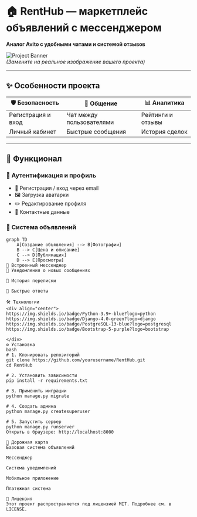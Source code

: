 # 🏠 RentHub — маркетплейс объявлений с мессенджером  

**Аналог Avito с удобными чатами и системой отзывов**  

![Project Banner](https://via.placeholder.com/800x300?text=RentHub+Marketplace)  
*(Замените на реальное изображение вашего проекта)*

---

## ✨ Особенности проекта

<div align="center">
  
| 🛡️ Безопасность | 💬 Общение | 📊 Аналитика |
|----------------|-----------|-------------|
| Регистрация и вход | Чат между пользователями | Рейтинги и отзывы |
| Личный кабинет | Быстрые сообщения | История сделок |

</div>

---

## 🚀 Функционал

### 🔐 Аутентификация и профиль
- 📝 Регистрация / вход через email
- 🖼️ Загрузка аватарки
- ✏️ Редактирование профиля
- 📍 Контактные данные

### 🏡 Система объявлений
```mermaid
graph TD
    A[Создание объявления] --> B[Фотографии]
    B --> C[Цена и описание]
    C --> D[Публикация]
    D --> E[Просмотры]
💬 Встроенный мессенджер
🔔 Уведомления о новых сообщениях

📅 История переписки

🚀 Быстрые ответы

🛠 Технологии
<div align="center">
https://img.shields.io/badge/Python-3.9+-blue?logo=python
https://img.shields.io/badge/Django-4.0-green?logo=django
https://img.shields.io/badge/PostgreSQL-13-blue?logo=postgresql
https://img.shields.io/badge/Bootstrap-5-purple?logo=bootstrap

</div>
⚙️ Установка
bash
# 1. Клонировать репозиторий
git clone https://github.com/yourusername/RentHub.git
cd RentHub

# 2. Установить зависимости
pip install -r requirements.txt

# 3. Применить миграции
python manage.py migrate

# 4. Создать админа
python manage.py createsuperuser

# 5. Запустить сервер
python manage.py runserver
Открыть в браузере: http://localhost:8000

📌 Дорожная карта
Базовая система объявлений

Мессенджер

Система уведомлений

Мобильное приложение

Платежная система

📜 Лицензия
Этот проект распространяется под лицензией MIT. Подробнее см. в LICENSE.
